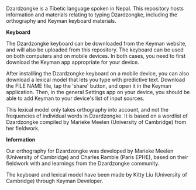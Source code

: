 Dzardzongke is a Tibetic language spoken in Nepal. This repository hosts information and materials relating to typing Dzardzongke, including the orthography and Keyman keyboard materials. 

**Keyboard**

The Dzardzongke keyboard can be downloaded from the Keyman website, and will also be uploaded from this repository. The keyboard can be used on both computers and on mobile devices. In both cases, you need to first download the Keyman app appropriate for your device. 

After installling the Dzardzongke keyboard on a mobile device, you can also download a lexical model that lets you type with predictive text. Download the FILE NAME file, tap the 'share' button, and open it in the Keyman application. Then, in the general Settings app on your device, you should be able to add Keyman to your device's list of input sources.

This lexical model only takes orthography into account, and not the frequencies of individual words in Dzardzongke. It is based on a wordlist of Dzardzongke compiled by Marieke Meelen (University of Cambridge) from her fieldwork.

**Information**

Our orthography for Dzardzongke was developed by Marieke Meelen (University of Cambridge) and Charles Ramble (Paris EPHE), based on their fieldwork with and learnings from the Dzardzongke community.

The keyboard and lexical model have been made by Kitty Liu (University of Cambridge) through Keyman Developer.
